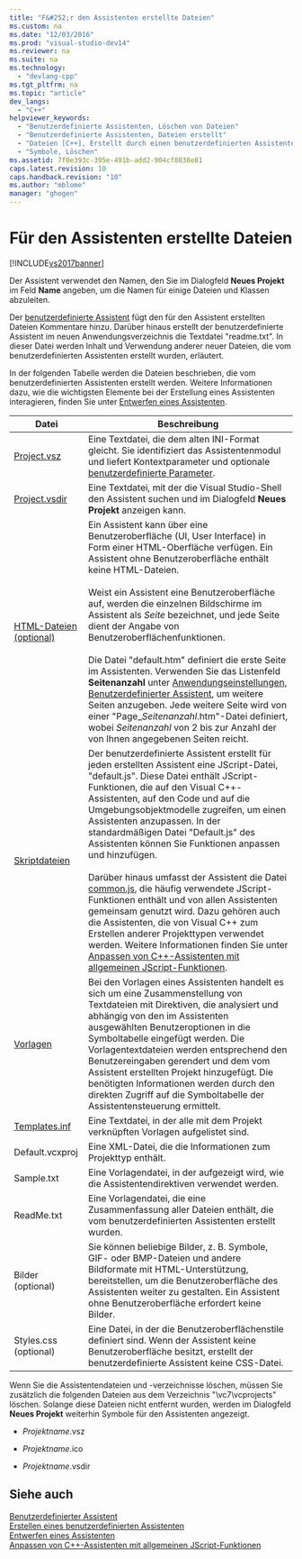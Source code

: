 ```yaml
---
title: "F&#252;r den Assistenten erstellte Dateien"
ms.custom: na
ms.date: "12/03/2016"
ms.prod: "visual-studio-dev14"
ms.reviewer: na
ms.suite: na
ms.technology: 
  - "devlang-cpp"
ms.tgt_pltfrm: na
ms.topic: "article"
dev_langs: 
  - "C++"
helpviewer_keywords: 
  - "Benutzerdefinierte Assistenten, Löschen von Dateien"
  - "Benutzerdefinierte Assistenten, Dateien erstellt"
  - "Dateien [C++], Erstellt durch einen benutzerdefinierten Assistenten"
  - "Symbole, Löschen"
ms.assetid: 7f0e393c-395e-491b-add2-904cf8838e81
caps.latest.revision: 10
caps.handback.revision: "10"
ms.author: "mblome"
manager: "ghogen"
---
```

# F&#252;r den Assistenten erstellte Dateien
[!INCLUDE[vs2017banner](../assembler/inline/includes/vs2017banner.md)]

Der Assistent verwendet den Namen, den Sie im Dialogfeld **Neues Projekt** im Feld **Name** angeben, um die Namen für einige Dateien und Klassen abzuleiten.  
  
 Der [benutzerdefinierte Assistent](../ide/custom-wizard.md) fügt den für den Assistent erstellten Dateien Kommentare hinzu.  Darüber hinaus erstellt der benutzerdefinierte Assistent im neuen Anwendungsverzeichnis die Textdatei "readme.txt".  In dieser Datei werden Inhalt und Verwendung anderer neuer Dateien, die vom benutzerdefinierten Assistenten erstellt wurden, erläutert.  
  
 In der folgenden Tabelle werden die Dateien beschrieben, die vom benutzerdefinierten Assistenten erstellt werden.  Weitere Informationen dazu, wie die wichtigsten Elemente bei der Erstellung eines Assistenten interagieren, finden Sie unter [Entwerfen eines Assistenten](../ide/designing-a-wizard.md).  
  
|Datei|Beschreibung|  
|-----------|------------------|  
|[Project.vsz](../ide/dot-vsz-file-project-control.md)|Eine Textdatei, die dem alten INI\-Format gleicht.  Sie identifiziert das Assistentenmodul und liefert Kontextparameter und optionale [benutzerdefinierte Parameter](../ide/custom-parameters-in-the-wizard-dot-vsz-file.md).|  
|[Project.vsdir](../Topic/Adding%20Wizards%20to%20the%20Add%20Item%20and%20New%20Project%20Dialog%20Boxes%20by%20Using%20.Vsdir%20Files.md)|Eine Textdatei, mit der die Visual Studio\-Shell den Assistent suchen und im Dialogfeld **Neues Projekt** anzeigen kann.|  
|[HTML\-Dateien \(optional\)](../ide/html-files.md)|Ein Assistent kann über eine Benutzeroberfläche \(UI, User Interface\) in Form einer HTML\-Oberfläche verfügen.  Ein Assistent ohne Benutzeroberfläche enthält keine HTML\-Dateien.<br /><br /> Weist ein Assistent eine Benutzeroberfläche auf, werden die einzelnen Bildschirme im Assistent als *Seite* bezeichnet, und jede Seite dient der Angabe von Benutzeroberflächenfunktionen.<br /><br /> Die Datei "default.htm" definiert die erste Seite im Assistenten.  Verwenden Sie das Listenfeld **Seitenanzahl** unter [Anwendungseinstellungen, Benutzerdefinierter Assistent](../ide/application-settings-custom-wizard.md), um weitere Seiten anzugeben.  Jede weitere Seite wird von einer "Page\_*Seitenanzahl*.htm"\-Datei definiert, wobei *Seitenanzahl* von 2 bis zur Anzahl der von Ihnen angegebenen Seiten reicht.|  
|[Skriptdateien](../ide/jscript-file.md)|Der benutzerdefinierte Assistent erstellt für jeden erstellten Assistent eine JScript\-Datei, "default.js".  Diese Datei enthält JScript\-Funktionen, die auf den Visual C\+\+\-Assistenten, auf den Code und auf die Umgebungsobjektmodelle zugreifen, um einen Assistenten anzupassen.  In der standardmäßigen Datei "Default.js" des Assistenten können Sie Funktionen anpassen und hinzufügen.<br /><br /> Darüber hinaus umfasst der Assistent die Datei [common.js](../ide/customizing-cpp-wizards-with-common-jscript-functions.md), die häufig verwendete JScript\-Funktionen enthält und von allen Assistenten gemeinsam genutzt wird. Dazu gehören auch die Assistenten, die von Visual C\+\+ zum Erstellen anderer Projekttypen verwendet werden.  Weitere Informationen finden Sie unter [Anpassen von C\+\+\-Assistenten mit allgemeinen JScript\-Funktionen](../ide/customizing-cpp-wizards-with-common-jscript-functions.md).|  
|[Vorlagen](../ide/template-files.md)|Bei den Vorlagen eines Assistenten handelt es sich um eine Zusammenstellung von Textdateien mit Direktiven, die analysiert und abhängig von den im Assistenten ausgewählten Benutzeroptionen in die Symboltabelle eingefügt werden.  Die Vorlagentextdateien werden entsprechend den Benutzereingaben gerendert und dem vom Assistent erstellten Projekt hinzugefügt.  Die benötigten Informationen werden durch den direkten Zugriff auf die Symboltabelle der Assistentensteuerung ermittelt.|  
|[Templates.inf](../ide/templates-inf-file.md)|Eine Textdatei, in der alle mit dem Projekt verknüpften Vorlagen aufgelistet sind.|  
|Default.vcxproj|Eine XML\-Datei, die die Informationen zum Projekttyp enthält.|  
|Sample.txt|Eine Vorlagendatei, in der aufgezeigt wird, wie die Assistentendirektiven verwendet werden.|  
|ReadMe.txt|Eine Vorlagendatei, die eine Zusammenfassung aller Dateien enthält, die vom benutzerdefinierten Assistenten erstellt wurden.|  
|Bilder \(optional\)|Sie können beliebige Bilder, z. B. Symbole, GIF\- oder BMP\-Dateien und andere Bildformate mit HTML\-Unterstützung, bereitstellen, um die Benutzeroberfläche des Assistenten weiter zu gestalten.  Ein Assistent ohne Benutzeroberfläche erfordert keine Bilder.|  
|Styles.css \(optional\)|Eine Datei, in der die Benutzeroberflächenstile definiert sind.  Wenn der Assistent keine Benutzeroberfläche besitzt, erstellt der benutzerdefinierte Assistent keine CSS\-Datei.|  
  
 Wenn Sie die Assistentendateien und \-verzeichnisse löschen, müssen Sie zusätzlich die folgenden Dateien aus dem Verzeichnis "\\vc7\\vcprojects" löschen.  Solange diese Dateien nicht entfernt wurden, werden im Dialogfeld **Neues Projekt** weiterhin Symbole für den Assistenten angezeigt.  
  
-   *Projektname*.vsz  
  
-   *Projektname*.ico  
  
-   *Projektname*.vsdir  
  
## Siehe auch  
 [Benutzerdefinierter Assistent](../ide/custom-wizard.md)   
 [Erstellen eines benutzerdefinierten Assistenten](../ide/creating-a-custom-wizard.md)   
 [Entwerfen eines Assistenten](../ide/designing-a-wizard.md)   
 [Anpassen von C\+\+\-Assistenten mit allgemeinen JScript\-Funktionen](../ide/customizing-cpp-wizards-with-common-jscript-functions.md)
